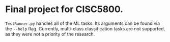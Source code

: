 # Final project for CISC5800.

`TestRunner.py` handles all of the ML tasks. Its arguments can be found via the `--help` flag. Currently, multi-class classification tasks are not supported, as they were not a priority of the research.